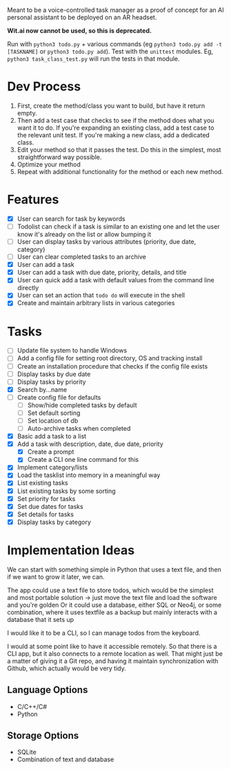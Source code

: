 Meant to be a voice-controlled task manager as a proof of concept for an AI personal assistant to be deployed on an AR headset.

__Wit.ai now cannot be used, so this is deprecated.__

Run with `python3 todo.py` + various commands (eg `python3 todo.py add -t [TASKNAME]` or `python3 todo.py add`).
Test with the `unittest` modules. Eg, `python3 task_class_test.py` will run the tests in that module.

# Dev Process

1. First, create the method/class you want to build, but have it return empty.
2. Then add a test case that checks to see if the method does what you want it to do. If you're expanding an existing class, add a test case to the relevant unit test. If you're making a new class, add a dedicated class.
3. Edit your method so that it passes the test. Do this in the simplest, most straightforward way possible.
4. Optimize your method
5. Repeat with additional functionality for the method or each new method.

# Features

- [x] User can search for task by keywords
- [ ] Todolist can check if a task is similar to an existing one and let the user know it's already on the list or allow bumping it     
- [ ] User can display tasks by various attributes (priority, due date, category)
- [ ] User can clear completed tasks to an archive
- [x] User can add a task
- [x] User can add a task with due date, priority, details, and title
- [x] User can quick add a task with default values from the command line directly
- [x] User can set an action that `todo do` will execute in the shell    
- [x] Create and maintain arbitrary lists in various categories

# Tasks
- [ ] Update file system to handle Windows
- [ ] Add a config file for setting root directory, OS and tracking install
- [ ] Create an installation procedure that checks if the config file exists
- [ ] Display tasks by due date
- [ ] Display tasks by priority
- [x] Search by...name
- [ ] Create config file for defaults
    - [ ] Show/hide completed tasks by default
    - [ ] Set default sorting
    - [ ] Set location of db
    - [ ] Auto-archive tasks when completed
- [x] Basic add a task to a list
- [x] Add a task with description, date, due date, priority
    - [x] Create a prompt
    - [x] Create a CLI one line command for this
- [x] Implement category/lists
- [x] Load the tasklist into memory in a meaningful way
- [x] List existing tasks
- [x] List existing tasks by some sorting
- [x] Set priority for tasks
- [x] Set due dates for tasks
- [x] Set details for tasks
- [x] Display tasks by category

# Implementation Ideas

We can start with something simple in Python that uses a text file, and then if we want to grow it later, we can.

The app could use a text file to store todos, which would be the simplest and most portable solution -> just move the text file and load the software and you're golden
Or it could use a database, either SQL or Neo4j, or some combination, where it uses  textfile as a backup but mainly interacts with a database that it sets up

I would like it to be a CLI, so I can manage todos from the keyboard.

I would at some point like to have it accessible remotely. So that there is a CLI app, but it also connects to a remote location as well. That might just be a matter of giving it a Git repo, and having it maintain synchronization with Github, which actually would be very tidy.

## Language Options

- C/C++/C#
- Python

## Storage Options

- SQLite
- Combination of text and database
    
    
